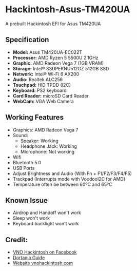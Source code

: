 # Hackintosh-Asus-TM420UA
A prebuilt Hackintosh EFI for Asus TM420UA

## Specification
-  **Model:** Asus TM420UA-EC022T
-  **Processor:** AMD Ryzen 5 5500U 2.1GHz
-  **Graphic:** AMD Radeon Vega 7 (1GB VRAM)
-  **Storage:** Intel® SSDPEKNU512GZ 512GB SSD
-  **Network:** Intel® Wi-Fi 6 AX200
-  **Audio:** Realtek ALC256
-  **Touchpad:** HID TPDD (I2C)
-  **Keyboard:** PS2 keyboard
-  **Card Reader:** microSD Card Reader
-  **WebCam:** VGA Web Camera
  
## Working Features
-  Graphics: AMD Radeon Vega 7
-  Sound:
   + Speaker: Working
   + Headphone Jack: Working
   + Microphone: Not working
-  Wifi
-  Bluetooth 5.0
-  USB Ports
-  Adjust Brightness and Audio (With Fn + F1/F2/F3/F4/F5)
-  Trackpad (Interrupts mode with VoodooI2C for AMD)
-  Temperature often be between 60ºC and 65ºC

## Known Issue
-  Airdrop and Handoff won't work 
-  Sleep won't work 
-  Keyboard backlight won't work 
  
  
## Credit: 
-  [VNO Hackintosh on Facebook](https://www.facebook.com/groups/vnohackintosh/?epa=SEARCH_BOX)
-  [Dortania Guide](https://dortania.github.io/OpenCore-Install-Guide/)
-  [Website vnohackintosh.com](https://vnohackintosh.com)
  
